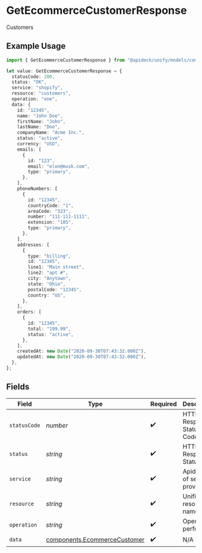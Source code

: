 # GetEcommerceCustomerResponse

Customers

## Example Usage

```typescript
import { GetEcommerceCustomerResponse } from "@apideck/unify/models/components";

let value: GetEcommerceCustomerResponse = {
  statusCode: 200,
  status: "OK",
  service: "shopify",
  resource: "customers",
  operation: "one",
  data: {
    id: "12345",
    name: "John Doe",
    firstName: "John",
    lastName: "Doe",
    companyName: "Acme Inc.",
    status: "active",
    currency: "USD",
    emails: [
      {
        id: "123",
        email: "elon@musk.com",
        type: "primary",
      },
    ],
    phoneNumbers: [
      {
        id: "12345",
        countryCode: "1",
        areaCode: "323",
        number: "111-111-1111",
        extension: "105",
        type: "primary",
      },
    ],
    addresses: [
      {
        type: "billing",
        id: "12345",
        line1: "Main street",
        line2: "apt #",
        city: "Anytown",
        state: "Ohio",
        postalCode: "12345",
        country: "US",
      },
    ],
    orders: [
      {
        id: "12345",
        total: "199.99",
        status: "active",
      },
    ],
    createdAt: new Date("2020-09-30T07:43:32.000Z"),
    updatedAt: new Date("2020-09-30T07:43:32.000Z"),
  },
};
```

## Fields

| Field                                                                        | Type                                                                         | Required                                                                     | Description                                                                  | Example                                                                      |
| ---------------------------------------------------------------------------- | ---------------------------------------------------------------------------- | ---------------------------------------------------------------------------- | ---------------------------------------------------------------------------- | ---------------------------------------------------------------------------- |
| `statusCode`                                                                 | *number*                                                                     | :heavy_check_mark:                                                           | HTTP Response Status Code                                                    | 200                                                                          |
| `status`                                                                     | *string*                                                                     | :heavy_check_mark:                                                           | HTTP Response Status                                                         | OK                                                                           |
| `service`                                                                    | *string*                                                                     | :heavy_check_mark:                                                           | Apideck ID of service provider                                               | shopify                                                                      |
| `resource`                                                                   | *string*                                                                     | :heavy_check_mark:                                                           | Unified API resource name                                                    | customers                                                                    |
| `operation`                                                                  | *string*                                                                     | :heavy_check_mark:                                                           | Operation performed                                                          | one                                                                          |
| `data`                                                                       | [components.EcommerceCustomer](../../models/components/ecommercecustomer.md) | :heavy_check_mark:                                                           | N/A                                                                          |                                                                              |